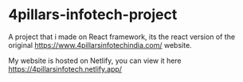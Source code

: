 # 4pillars-infotech-project
A project that i made on React framework, its the react version of the original https://www.4pillarsinfotechindia.com/ website.

My website is hosted on Netlify, you can view it here https://4pillarsinfotech.netlify.app/
